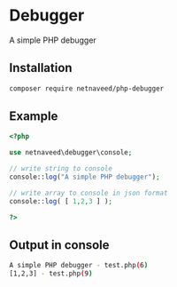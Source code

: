 # Debugger
A simple PHP debugger

Installation
------------

```bash
composer require netnaveed/php-debugger
```

Example
-------
```php
<?php

use netnaveed\debugger\console;

// write string to console
console::log("A simple PHP debugger");

// write array to console in json format
console::log( [ 1,2,3 ] );

?>
```

Output in console
-----------------

```bash
A simple PHP debugger - test.php(6)
[1,2,3] - test.php(9)
```